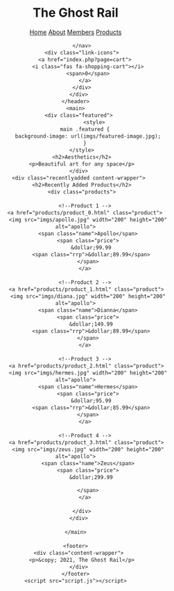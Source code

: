 <!DOCTYPE html>
<html>
  <head>
    <meta charset="utf-8">
    <title>Home</title>
    <link href="css/style.css" rel="stylesheet" type="text/css">
    <link rel="stylesheet" href="https://use.fontawesome.com/releases/v5.7.1/css/all.css">
  </head>
  <body>
    <header>
      <div class="content-wrapper">
        <h1>The Ghost Rail</h1>
        <nav>
          <a href="index.html">Home</a>
          <a href="about.html">About</a>
          <a href="members/members.html">Members</a>
          <a href="products/products.html">Products</a>

        </nav>
        <div class="link-icons">
          <a href="index.php?page=cart">
            <i class="fas fa-shopping-cart"></i>
            <span>0</span>
          </a>
        </div>
      </div>
    </header>
    <main>
      <div class="featured">
                <style>
          main .featured {
            background-image: url(imgs/featured-image.jpg);
          }
        </style>
        <h2>Aesthetics</h2>
        <p>Beautiful art for any space</p>
      </div>
      <div class="recentlyadded content-wrapper">
        <h2>Recently Added Products</h2>
        <div class="products">
          
          <!--Product 1 -->
          <a href="products/product_0.html" class="product">
            <img src="imgs/apollo.jpg" width="200" height="200" alt="apollo">
            <span class="name">Apollo</span>
            <span class="price">
              &dollar;99.99
              <span class="rrp">&dollar;89.99</span>
            </span>
          </a>
          
          <!--Product 2 -->
           <a href="products/product_1.html" class="product">
            <img src="imgs/diana.jpg" width="200" height="200" alt="apollo">
            <span class="name">Dianna</span>
            <span class="price">
              &dollar;149.99
              <span class="rrp">&dollar;89.99</span>
            </span>
          </a>
          
          <!--Product 3 -->
           <a href="products/product_2.html" class="product">
            <img src="imgs/hermes.jpg" width="200" height="200" alt="apollo">
            <span class="name">Hermes</span>
            <span class="price">
              &dollar;95.99
              <span class="rrp">&dollar;85.99</span>
            </span>
          </a>
          
          <!--Product 4 -->
           <a href="products/product_3.html" class="product">
            <img src="imgs/zeus.jpg" width="200" height="200" alt="apollo">
            <span class="name">Zeus</span>
            <span class="price">
              &dollar;299.99
<!--              <span class="rrp">&dollar;89.99</span>-->
            </span>
          </a>
          
        </div>
      </div>

    </main>

    <footer>
      <div class="content-wrapper">
        <p>&copy; 2021, The Ghost Rail</p>
      </div>
    </footer>
    <script src="script.js"></script>
  </body>

</html>
